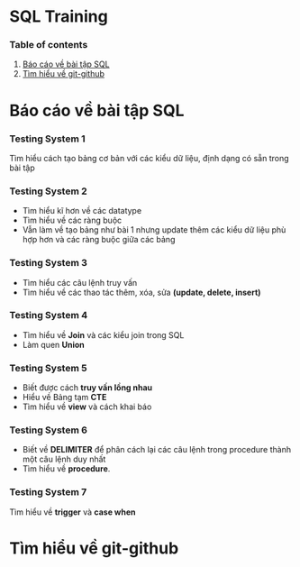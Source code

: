 # **SQL Training**
### Table of contents
1. [Báo cáo về bài tập SQL](#SQL_Assignment)
2. [Tìm hiểu về git-github](git_github)

# Báo cáo về bài tập SQL <a name="SQL_Assignment"></a>
### Testing System 1
Tìm hiểu cách tạo bảng cơ bản với các kiểu dữ liệu, định dạng có sẵn trong bài tập
### Testing System 2
- Tìm hiểu kĩ hơn về các datatype
- Tìm hiểu về các ràng buộc 
- Vẫn làm về tạo bảng như bài 1 nhưng update thêm các kiểu dữ liệu phù hợp hơn và các ràng buộc giữa các bảng

### Testing System 3
- Tìm hiểu các câu lệnh truy vấn
- Tìm hiểu về các thao tác thêm, xóa, sửa **(update, delete, insert)**

### Testing System 4
- Tìm hiểu về **Join** và các kiểu join trong SQL
- Làm quen **Union**

### Testing System 5
- Biết được cách **truy vấn lồng nhau**
- Hiểu về Bảng tạm **CTE**
- Tìm hiểu về **view** và cách khai báo

### Testing System 6
- Biết về **DELIMITER** để phân cách lại các câu lệnh trong procedure thành một câu lệnh duy nhất
- Tìm hiểu về **procedure**.

### Testing System 7
Tìm hiểu về **trigger** và **case when**

# Tìm hiểu về git-github <a name="git_github"></a>

